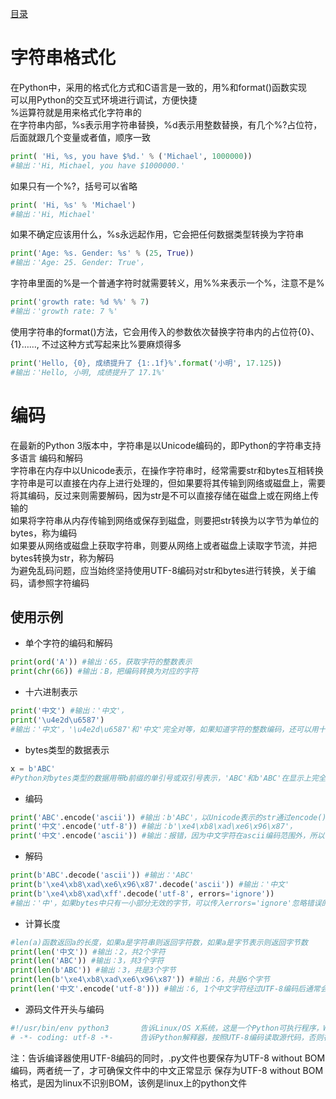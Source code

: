 [目录](../目录.md)

# 字符串格式化 #
在Python中，采用的格式化方式和C语言是一致的，用%和format()函数实现\
可以用Python的交互式环境进行调试，方便快捷
\
%运算符就是用来格式化字符串的\
在字符串内部，%s表示用字符串替换，%d表示用整数替换，有几个%?占位符，后面就跟几个变量或者值，顺序一致
```python
print( 'Hi, %s, you have $%d.' % ('Michael', 1000000))  
#输出：'Hi, Michael, you have $1000000.'
 ```
如果只有一个%?，括号可以省略
```python
print( 'Hi, %s' % 'Michael')  
#输出：'Hi, Michael'
```
如果不确定应该用什么，%s永远起作用，它会把任何数据类型转换为字符串
```python
print('Age: %s. Gender: %s' % (25, True))  
#输出：'Age: 25. Gender: True'，
```
字符串里面的%是一个普通字符时就需要转义，用%%来表示一个%，注意不是\% 
```python
print('growth rate: %d %%' % 7)  
#输出：'growth rate: 7 %'
```
使用字符串的format()方法，它会用传入的参数依次替换字符串内的占位符{0}、{1}……, 不过这种方式写起来比%要麻烦得多
```python
print('Hello, {0}, 成绩提升了 {1:.1f}%'.format('小明', 17.125))  
#输出：'Hello, 小明, 成绩提升了 17.1%'
```

# 编码 #
在最新的Python 3版本中，字符串是以Unicode编码的，即Python的字符串支持多语言
编码和解码\
字符串在内存中以Unicode表示，在操作字符串时，经常需要str和bytes互相转换\
字符串是可以直接在内存上进行处理的，但如果要将其传输到网络或磁盘上，需要将其编码，反过来则需要解码，因为str是不可以直接存储在磁盘上或在网络上传输的\
如果将字符串从内存传输到网络或保存到磁盘，则要把str转换为以字节为单位的bytes，称为编码\
如果要从网络或磁盘上获取字符串，则要从网络上或者磁盘上读取字节流，并把bytes转换为str，称为解码\
为避免乱码问题，应当始终坚持使用UTF-8编码对str和bytes进行转换，关于编码，请参照字符编码

## 使用示例 ##
- 单个字符的编码和解码
```python
print(ord('A')) #输出：65，获取字符的整数表示
print(chr(66)) #输出：B，把编码转换为对应的字符
```
- 十六进制表示
```python
print('中文') #输出：'中文'，
print('\u4e2d\u6587') 
#输出：'中文'，'\u4e2d\u6587'和'中文'完全对等，如果知道字符的整数编码，还可以用十六进制这么写str
```
- bytes类型的数据表示
```python
x = b'ABC' 
#Python对bytes类型的数据用带b前缀的单引号或双引号表示，'ABC'和b'ABC'在显示上完全一样，但bytes的每个字符都只占用一个字节
```
- 编码
```python
print('ABC'.encode('ascii')) #输出：b'ABC'，以Unicode表示的str通过encode()方法可以编码为指定的bytes
print('中文'.encode('utf-8')) #输出：b'\xe4\xb8\xad\xe6\x96\x87'，
print('中文'.encode('ascii')) #输出：报错，因为中文字符在ascii编码范围外，所以导致编码失败
```
- 解码
```python
print(b'ABC'.decode('ascii')) #输出：'ABC'
print(b'\xe4\xb8\xad\xe6\x96\x87'.decode('ascii')) #输出：'中文'
print(b'\xe4\xb8\xad\xff'.decode('utf-8', errors='ignore')) 
#输出：'中'，如果bytes中只有一小部分无效的字节，可以传入errors='ignore'忽略错误的字节
```
- 计算长度
```python
#len(a)函数返回a的长度，如果a是字符串则返回字符数，如果a是字节表示则返回字节数
print(len('中文')) #输出：2，共2个字符
print(len('ABC')) #输出：3，共3个字符
print(len(b'ABC')) #输出：3，共是3个字节
print(len(b'\xe4\xb8\xad\xe6\x96\x87')) #输出：6，共是6个字节
print(len('中文'.encode('utf-8'))) #输出：6, 1个中文字符经过UTF-8编码后通常会占用3个字节,因此两个汉字的字节数是6
```
- 源码文件开头与编码
```python
#!/usr/bin/env python3       告诉Linux/OS X系统，这是一个Python可执行程序，Windows系统会忽略这个注释
# -*- coding: utf-8 -*-      告诉Python解释器，按照UTF-8编码读取源代码，否则在源代码中写的中文输出可能会有乱码
```
注：告诉编译器使用UTF-8编码的同时，.py文件也要保存为UTF-8 without BOM编码，两者统一了，才可确保文件中的中文正常显示
保存为UTF-8 without BOM格式，是因为linux不识别BOM，该例是linux上的python文件
